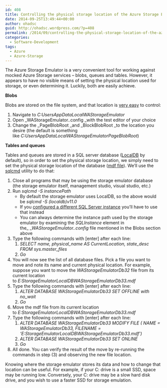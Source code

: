 ```yaml
---
id: 408
title: Controlling the physical storage location of the Azure Storage Emulator
date: 2014-09-25T13:49:44+00:00
author: ohadsc
guid: http://ohadsc.wordpress.com/?p=408
permalink: /2014/09/controlling-the-physical-storage-location-of-the-azure-storage-emulator/
categories:
  - Software-Development
tags:
  - Azure
  - Azure-Storage
---
```

The Azure Storage Emulator is a very convenient tool for working against mocked Azure Storage services &#8211; blobs, queues and tables. However, it appears to have no visible means of setting the physical location used for storage, or even determining it. Luckily, both are easily achieve.

**Blobs**

Blobs are stored on the file system, and that location is [very easy](https://stackoverflow.com/a/23671454/67824) to control:

  1. Navigate to _C:Users<YourUserName>AppDataLocalWAStorageEmulator_
  2. Open _WAStorageEmulator.<EmulatorVersion>.config _with the test editor of your choice
  3. Change the _PageBlobRoot _and _BlockBlobRoot _to the location you desire (the default is something like _C:Users<UserName>AppDataLocalWAStorageEmulatorPageBlobRoot_)

**Tables and queues**

Tables and queues are stored in a SQL server database ([LocalDB](https://msdn.microsoft.com/en-us/library/hh510202.aspx) by default), so in order to set the physical storage location, we simply need to set the physical storage location of the database ([mdf file](https://stackoverflow.com/questions/1175882/what-is-an-mdf-file)). We&#8217;ll use the [sqlcmd](https://msdn.microsoft.com/en-us/library/ms162773.aspx) utility to do that:

  1. Close all programs that may be using the storage emulator database (the storage emulator itself, management studio, visual studio, etc.)
  2. Run _sqlcmd -S instancePath_ 
      * By default the storage emulator uses LocalDB, so the above would be _sqlcmd -S (localdb)v11.0_
      * If you [configured a different SQL Server instance](https://msdn.microsoft.com/en-us/library/azure/gg433132.aspx) you&#8217;ll have to use that instead
      * You can always determine the instance path used by the storage emulator by examining the _SQLInstance_ element in the_ __WAStorageEmulator.<EmulatorVersion>.config_ file mentioned in the Blobs section above
  3. Type the following commands with [enter] after each line: 
      1. _SELECT name, physical\_name AS CurrentLocation, state\_desc FROM sys.master_files_
      2. _Go_
  4. You will now see the list of all database files. Pick a file you want to move and note its name and current physical location. For example, suppose you want to move the _WAStorageEmulatorDb32_ file from its current location to _E:StorageEmulatorLocalDBWAStorageEmulatorDb33.mdf_
  5. Type the following commands with [enter] after each line: 
      1. _ALTER DATABASE WAStorageEmulatorDb33 SET OFFLINE with no_wait_
      2. _Go_
  6. Move the mdf file from its current location to _E:StorageEmulatorLocalDBWAStorageEmulatorDb33.mdf_
  7. Type the following commands with [enter] after each line: 
      1. _ALTER DATABASE WAStorageEmulatorDb33 MODIFY FILE ( NAME = WAStorageEmulatorDb33, FILENAME = &#8216;E:StorageEmulatorLocalDBWAStorageEmulatorDb33.mdf&#8217;)_
      2. _ALTER DATABASE WAStorageEmulatorDb33 SET ONLINE_
      3. _Go_
  8. All done. You can verify the result of the move by re-running the commands in step (3) and observing the new file location.

Knowing where the storage emulator stores its data and how to change that location can be useful. For example, if your C: drive is a small SSD, space may be running low. Conversely, your C: drive may be a slow hard disk drive, and you wish to use a faster SSD for storage emulation.